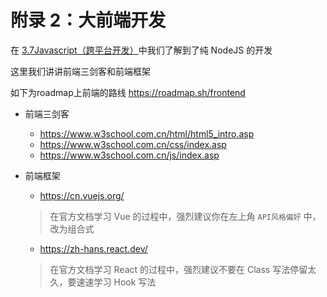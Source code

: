 # 附录 2：大前端开发

在 [3.7Javascript（跨平台开发）](https://gw9u39xwqi.feishu.cn/wiki/wikcnbc5Rv4TvYnv7GVM2IOml1f)中我们了解到了纯 NodeJS 的开发

这里我们讲讲前端三剑客和前端框架

如下为roadmap上前端的路线
https://roadmap.sh/frontend

- 前端三剑客
  - https://www.w3school.com.cn/html/html5_intro.asp
  - https://www.w3school.com.cn/css/index.asp
  - https://www.w3school.com.cn/js/index.asp

- 前端框架
  - https://cn.vuejs.org/
  > 在官方文档学习 Vue 的过程中，强烈建议你在左上角 `API风格偏好` 中，改为组合式

  - https://zh-hans.react.dev/

  > 在官方文档学习 React 的过程中，强烈建议不要在 Class 写法停留太久，要速速学习 Hook 写法

